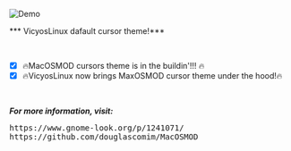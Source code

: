 ![Demo](https://i.imgur.com/CXNK87Y.png)<br />


*** VicyosLinux dafault cursor theme!***

<br>

- [x] :fire:MacOSMOD cursors theme is in the buildin'!!! :fire:<br />
- [x] :fire:VicyosLinux now brings MaxOSMOD cursor theme under the hood!:fire:<br />

<br>

***For more information, visit:***



<pre>
https://www.gnome-look.org/p/1241071/
https://github.com/douglascomim/MacOSMOD
</pre>

